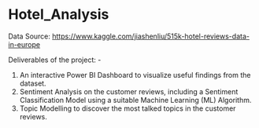 # Hotel_Analysis

Data Source: https://www.kaggle.com/jiashenliu/515k-hotel-reviews-data-in-europe

Deliverables of the project: -

1. An interactive Power BI Dashboard to visualize useful findings from the dataset.
2. Sentiment Analysis on the customer reviews, including a Sentiment Classification Model using a suitable Machine Learning (ML) Algorithm.
3. Topic Modelling to discover the most talked topics in the customer reviews.
